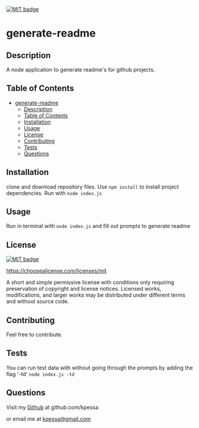 <a href="https://choosealicense.com/licenses/mit"><img src="https://img.shields.io/badge/license-MIT-yellow" alt="MIT badge"></a>
  # generate-readme
  
## Description
A node application to generate readme's for github projects.

## Table of Contents
- [generate-readme](#generate-readme)
  - [Description](#description)
  - [Table of Contents](#table-of-contents)
  - [Installation](#installation)
  - [Usage](#usage)
  - [License](#license)
  - [Contributing](#contributing)
  - [Tests](#tests)
  - [Questions](#questions)

## Installation
clone and download repository files.  Use <code>npm install</code> to install project dependencies.  Run with <code>node index.js</code>

## Usage
Run in terminal with `node index.js` and fill out prompts to generate readme

## License
<a href="https://choosealicense.com/licenses/mit"><img src="https://img.shields.io/badge/license-MIT-yellow" alt="MIT badge"></a>

https://choosealicense.com/licenses/mit
  <p>A short and simple permissive license with conditions only requiring preservation of copyright and license notices. Licensed works, modifications, and larger works may be distributed under different terms and without source code.</p>

## Contributing
Feel free to contribute.

## Tests
You can run test data with without going through the prompts by adding the flag '-td' `node index.js -td`

## Questions
Visit my [Github](http://www.github.com/kpessa) at github.com/kpessa

or
email me at [kpessa@gmail.com](mailto:kpessa@gmail.com)
  
